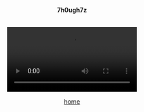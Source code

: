 <center>

  <b> 7h0ugh7z </b>

  <br>

  <video controls>
    <source src="media/jbp_jre_24.mp4" type="video/mp4">
  </video>

  <a href="../index.html">home</a>

</center>

